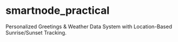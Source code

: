 # smartnode_practical
Personalized Greetings &amp; Weather Data System with Location-Based Sunrise/Sunset Tracking.
